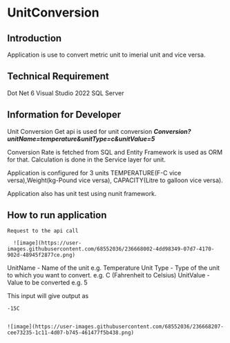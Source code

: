 # UnitConversion

## Introduction
  Application is use to convert metric unit to imerial unit and vice versa.
  
## Technical Requirement
  Dot Net 6
  Visual Studio 2022
  SQL Server

## Information for Developer
  Unit Conversion Get api is used for unit conversion
**_Conversion?unitName=temperature&unitType=c&unitValue=5_**
  
  Conversion Rate is fetched from SQL and Entity Framework is used as ORM for that.
  Calculation is done in the Service layer for unit.
  
  Application is configured for 3 units TEMPERATURE(F-C vice versa),Weight(kg-Pound vice versa),
  CAPACITY(Litre to galloon vice versa).
  
  Application also has unit test using nunit framework.
  
 ## How to run application
    Request to the api call
    
      ![image](https://user-images.githubusercontent.com/68552036/236668002-4dd98349-07d7-4170-902d-48945f2877ce.png)

  UnitName - Name of the unit e.g. Temperature
  Unit Type - Type of the unit to which you want to convert. e.g. C (Fahrenheit to Celsius)
  UnitValue - Value to be converted e.g. 5
  
  This input will give output as 
    
    -15C  
    
    
    ![image](https://user-images.githubusercontent.com/68552036/236668207-cee73235-1c11-4d07-b745-461477f5b438.png)
